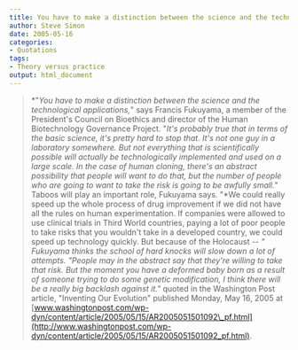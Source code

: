```yaml
---
title: You have to make a distinction between the science and the technological applications ...
author: Steve Simon
date: 2005-05-16
categories:
- Quotations
tags:
- Theory versus practice
output: html_document
---
```

> *\"*You have to make a distinction between the science and the
> technological applications,*\" says Francis Fukuyama, a member of the
> President\'s Council on Bioethics and director of the Human
> Biotechnology Governance Project. \"*It\'s probably true that in terms
> of the basic science, it\'s pretty hard to stop that. It\'s not one
> guy in a laboratory somewhere. But not everything that is
> scientifically possible will actually be technologically implemented
> and used on a large scale. In the case of human cloning, there\'s an
> abstract possibility that people will want to do that, but the number
> of people who are going to want to take the risk is going to be
> awfully small.*\" Taboos will play an important role, Fukuyama says.
> \"*We could really speed up the whole process of drug improvement if
> we did not have all the rules on human experimentation. If companies
> were allowed to use clinical trials in Third World countries, paying a
> lot of poor people to take risks that you wouldn\'t take in a
> developed country, we could speed up technology quickly. But because
> of the Holocaust \-- *\" Fukuyama thinks the school of hard knocks
> will slow down a lot of attempts. \"*People may in the abstract say
> that they\'re willing to take that risk. But the moment you have a
> deformed baby born as a result of someone trying to do some genetic
> modification, I think there will be a really big backlash against
> it.*\"* quoted in the Washington Post article, \"Inventing Our
> Evolution\" published Monday, May 16, 2005 at
> [www.washingtonpost.com/wp-dyn/content/article/2005/05/15/AR2005051501092\_pf.html](http://www.washingtonpost.com/wp-dyn/content/article/2005/05/15/AR2005051501092_pf.html).
